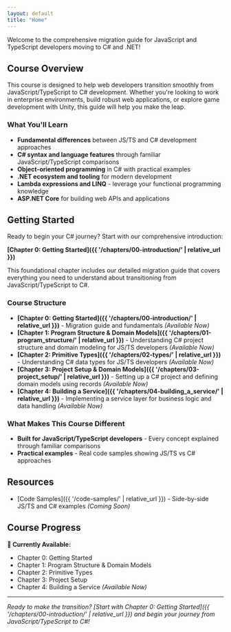 ```yaml
---
layout: default
title: "Home"
---
```


Welcome to the comprehensive migration guide for JavaScript and TypeScript developers moving to C# and .NET!

## Course Overview

This course is designed to help web developers transition smoothly from JavaScript/TypeScript to C# development. Whether you're looking to work in enterprise environments, build robust web applications, or explore game development with Unity, this guide will help you make the leap.

### What You'll Learn

- **Fundamental differences** between JS/TS and C# development approaches
- **C# syntax and language features** through familiar JavaScript/TypeScript comparisons
- **Object-oriented programming** in C# with practical examples
- **.NET ecosystem and tooling** for modern development
- **Lambda expressions and LINQ** - leverage your functional programming knowledge
- **ASP.NET Core** for building web APIs and applications

## Getting Started

Ready to begin your C# journey? Start with our comprehensive introduction:

**[Chapter 0: Getting Started]({{ '/chapters/00-introduction/' | relative_url }})**

This foundational chapter includes our detailed migration guide that covers everything you need to understand about transitioning from JavaScript/TypeScript to C#.

### Course Structure

- **[Chapter 0: Getting Started]({{ '/chapters/00-introduction/' | relative_url }})** - Migration guide and fundamentals _(Available Now)_
- **[Chapter 1: Program Structure & Domain Models]({{ '/chapters/01-program_structure/' | relative_url }})** - Understanding C# project structure and domain modeling for JS/TS developers _(Available Now)_
- **[Chapter 2: Primitive Types]({{ '/chapters/02-types/' | relative_url }})** - Understanding C# data types for JS/TS developers _(Available Now)_
- **[Chapter 3: Project Setup & Domain Models]({{ '/chapters/03-project_setup/' | relative_url }})** - Setting up a C# project and defining domain models using records _(Available Now)_
- **[Chapter 4: Building a Service]({{ '/chapters/04-building_a_service/' | relative_url }})** - Implementing a service layer for business logic and data handling _(Available Now)_

### What Makes This Course Different

- **Built for JavaScript/TypeScript developers** - Every concept explained through familiar comparisons
- **Practical examples** - Real code samples showing JS/TS vs C# approaches

## Resources

- [Code Samples]({{ '/code-samples/' | relative_url }}) - Side-by-side JS/TS and C# examples _(Coming Soon)_

## Course Progress

**🚀 Currently Available:**

- Chapter 0: Getting Started
- Chapter 1: Program Structure & Domain Models
- Chapter 2: Primitive Types
- Chapter 3: Project Setup
- Chapter 4: Building a Service _(Available Now)_

---

_Ready to make the transition? [Start with Chapter 0: Getting Started]({{ '/chapters/00-introduction/' | relative_url }}) and begin your journey from JavaScript/TypeScript to C#!_
